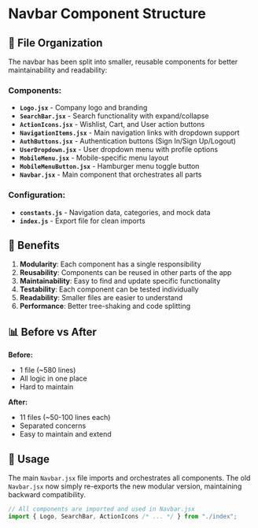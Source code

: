 # Navbar Component Structure

## 📁 File Organization

The navbar has been split into smaller, reusable components for better maintainability and readability:

### Components:

- **`Logo.jsx`** - Company logo and branding
- **`SearchBar.jsx`** - Search functionality with expand/collapse
- **`ActionIcons.jsx`** - Wishlist, Cart, and User action buttons
- **`NavigationItems.jsx`** - Main navigation links with dropdown support
- **`AuthButtons.jsx`** - Authentication buttons (Sign In/Sign Up/Logout)
- **`UserDropdown.jsx`** - User dropdown menu with profile options
- **`MobileMenu.jsx`** - Mobile-specific menu layout
- **`MobileMenuButton.jsx`** - Hamburger menu toggle button
- **`Navbar.jsx`** - Main component that orchestrates all parts

### Configuration:

- **`constants.js`** - Navigation data, categories, and mock data
- **`index.js`** - Export file for clean imports

## 🚀 Benefits

1. **Modularity**: Each component has a single responsibility
2. **Reusability**: Components can be reused in other parts of the app
3. **Maintainability**: Easy to find and update specific functionality
4. **Testability**: Each component can be tested individually
5. **Readability**: Smaller files are easier to understand
6. **Performance**: Better tree-shaking and code splitting

## 📊 Before vs After

**Before:**

- 1 file (~580 lines)
- All logic in one place
- Hard to maintain

**After:**

- 11 files (~50-100 lines each)
- Separated concerns
- Easy to maintain and extend

## 🔧 Usage

The main `Navbar.jsx` file imports and orchestrates all components. The old `Navbar.jsx` now simply re-exports the new modular version, maintaining backward compatibility.

```jsx
// All components are imported and used in Navbar.jsx
import { Logo, SearchBar, ActionIcons /* ... */ } from "./index";
```
